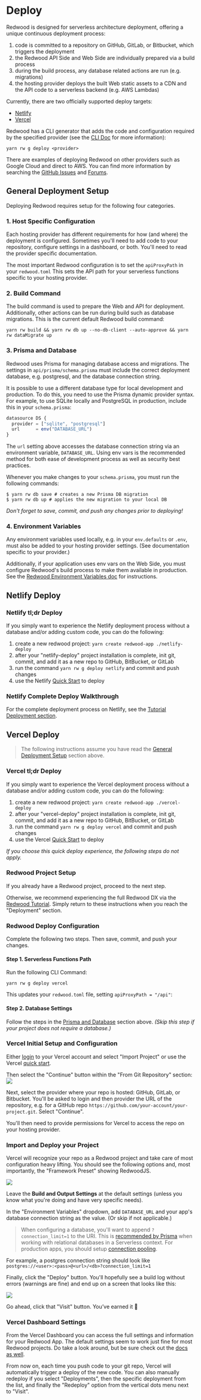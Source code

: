 # Deploy

Redwood is designed for serverless architecture deployment, offering a unique continuous deployment process:

1. code is committed to a repository on GitHub, GitLab, or Bitbucket, which triggers the deployment
2. the Redwood API Side and Web Side are individually prepared via a build process
3. during the build process, any database related actions are run (e.g. migrations)
4. the hosting provider deploys the built Web static assets to a CDN and the API code to a serverless backend (e.g. AWS Lambdas)

Currently, there are two officially supported deploy targets:
- [Netlify](https://www.netlify.com/)
- [Vercel](https://vercel.com)

Redwood has a CLI generator that adds the code and configuration required by the specified provider (see the [CLI Doc](https://redwoodjs.com/docs/cli-commands#deploy) for more information):
```shell
yarn rw g deploy <provider>
```

There are examples of deploying Redwood on other providers such as Google Cloud and direct to AWS. You can find more information by searching the [GitHub Issues](https://github.com/redwoodjs/redwood/issues) and [Forums](https://community.redwoodjs.com).


## General Deployment Setup
Deploying Redwood requires setup for the following four categories.

### 1. Host Specific Configuration
Each hosting provider has different requirements for how (and where) the deployment is configured. Sometimes you'll need to add code to your repository, configure settings in a dashboard, or both. You'll need to read the provider specific documentation.

The most important Redwood configuration is to set the `apiProxyPath` in your `redwood.toml` This sets the API path for your serverless functions specific to your hosting provider. 

### 2. Build Command
The build command is used to prepare the Web and API for deployment. Additionally, other actions can be run during build such as database migrations. This is the current default Redwood build command:
```shell
yarn rw build && yarn rw db up --no-db-client --auto-approve && yarn rw dataMigrate up
```

### 3. Prisma and Database
Redwood uses Prisma for managing database access and migrations. The settings in `api/prisma/schema.prisma` must include the correct deployment database, e.g. postgresql, and the database connection string.

It is possible to use a different database type for local development and production. To do this, you need to use the Prisma dynamic provider syntax. For example, to use SQLite locally and PostgreSQL in production, include this in your `schema.prisma`:
```javascript
datasource DS {
  provider = ["sqlite", "postgresql"]
  url      = env("DATABASE_URL")
}
```

The `url` setting above accesses the database connection string via an environment variable, `DATABASE_URL`. Using env vars is the recommended method for both ease of development process as well as security best practices.

Whenever you make changes to your `schema.prisma`, you must run the following commands:  
```shell
$ yarn rw db save # creates a new Prisma DB migration
$ yarn rw db up # applies the new migration to your local DB 
```

_Don't forget to save, commit, and push any changes prior to deploying!_

### 4. Environment Variables
Any environment variables used locally, e.g. in your `env.defaults` or `.env`, must also be added to your hosting provider settings. (See documentation specific to your provider.)

Additionally, if your application uses env vars on the Web Side, you must configure Redwood's build process to make them available in production. See the [Redwood Environment Variables doc](https://redwoodjs.com/docs/environment-variables) for instructions.


## Netlify Deploy

### Netlify tl;dr Deploy
If you simply want to experience the Netlify deployment process without a database and/or adding custom code, you can do the following:
1. create a new redwood project: `yarn create redwood-app ./netlify-deploy`
2. after your "netlify-deploy" project installation is complete, init git, commit, and add it as a new repo to GitHub, BitBucket, or GitLab
3. run the command `yarn rw g deploy netlify` and commit and push changes
4. use the Netlify [Quick Start](https://app.netlify.com/signup) to deploy

### Netlify Complete Deploy Walkthrough
For the complete deployment process on Netlify, see the [Tutorial Deployment section](https://redwoodjs.com/tutorial/deployment).


## Vercel Deploy
>The following instructions assume you have read the [General Deployment Setup](#general-deployment-setup) section above.

### Vercel tl;dr Deploy
If you simply want to experience the Vercel deployment process without a database and/or adding custom code, you can do the following:
1. create a new redwood project: `yarn create redwood-app ./vercel-deploy`
2. after your "vercel-deploy" project installation is complete, init git, commit, and add it as a new repo to GitHub, BitBucket, or GitLab
3. run the command `yarn rw g deploy vercel` and commit and push changes
4. use the Vercel [Quick Start](https://vercel.com/#get-started) to deploy

_If you choose this quick deploy experience, the following steps do not apply._

### Redwood Project Setup
If you already have a Redwood project, proceed to the next step.

Otherwise, we recommend experiencing the full Redwood DX via the [Redwood Tutorial](https://redwoodjs.com/tutorial/welcome-to-redwood). Simply return to these instructions when you reach the "Deployment" section.

### Redwood Deploy Configuration

Complete the following two steps. Then save, commit, and push your changes.

#### Step 1. Serverless Functions Path
Run the following CLI Command:
```shell
yarn rw g deploy vercel
```

This updates your `redwood.toml` file, setting `apiProxyPath = "/api"`:

#### Step 2. Database Settings  
Follow the steps in the [Prisma and Database](#3-prisma-and-database) section above. _(Skip this step if your project does not require a database.)_

### Vercel Initial Setup and Configuration
Either [login](https://vercel.com/login) to your Vercel account and select "Import Project" or use the Vercel [quick start](https://vercel.com/#get-started).

Then select the "Continue" button within the "From Git Repository" section:
<img src="https://user-images.githubusercontent.com/2951/90482970-e6f3e700-e0e8-11ea-8b3e-979745b0a226.png" />

Next, select the provider where your repo is hosted: GitHub, GitLab, or Bitbucket. You'll be asked to login and then provider the URL of the repository, e.g. for a GitHub repo `https://github.com/your-account/your-project.git`. Select "Continue".

You'll then need to provide permissions for Vercel to access the repo on your hosting provider.

### Import and Deploy your Project
Vercel will recognize your repo as a Redwood project and take care of most configuration heavy lifting. You should see the following options and, most importantly, the "Framework Preset" showing RedwoodJS. 

<img src="https://user-images.githubusercontent.com/2951/90486275-9337cc80-e0ed-11ea-9af3-fd9613c1256b.png" />

Leave the **Build and Output Settings** at the default settings (unless you know what you're doing and have very specific needs).

In the "Environment Variables" dropdown, add `DATABASE_URL` and your app's database connection string as the value. (Or skip if not applicable.)

> When configuring a database, you'll want to append `?connection_limit=1` to the URI. This is [recommended by Prisma](https://www.prisma.io/docs/reference/tools-and-interfaces/prisma-client/deployment#recommended-connection-limit) when working with relational databases in a Serverless context. For production apps, you should setup [connection pooling](https://redwoodjs.com/docs/connection-pooling).

For example, a postgres connection string should look like `postgres://<user>:<pass>@<url>/<db>?connection_limit=1`

Finally, click the "Deploy" button. You'll hopefully see a build log without errors (warnings are fine) and end up on a screen that looks like this:

<img src="https://user-images.githubusercontent.com/2951/90487627-9469f900-e0ef-11ea-9378-9bb85e02a792.png" />

Go ahead, click that "Visit" button. You’ve earned it 🎉

### Vercel Dashboard Settings
From the Vercel Dashboard you can access the full settings and information for your Redwood App. The default settings seem to work just fine for most Redwood projects. Do take a look around, but be sure check out the [docs as well](https://vercel.com/docs).

From now on, each time you push code to your git repo, Vercel will automatically trigger a deploy of the new code. You can also manually redeploy if you select "Deployments", then the specific deployment from the list, and finally the "Redeploy" option from the vertical dots menu next to "Visit".
